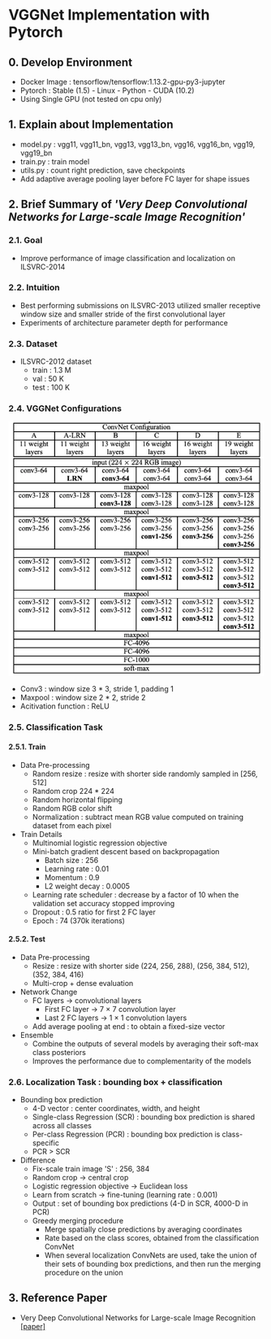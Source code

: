 # VGGNet Implementation with Pytorch


## 0. Develop Environment
- Docker Image : tensorflow/tensorflow:1.13.2-gpu-py3-jupyter
- Pytorch : Stable (1.5) - Linux - Python - CUDA (10.2)
- Using Single GPU (not tested on cpu only)


## 1. Explain about Implementation
- model.py : vgg11, vgg11_bn, vgg13, vgg13_bn, vgg16, vgg16_bn, vgg19, vgg19_bn
- train.py : train model
- utils.py : count right prediction, save checkpoints
- Add adaptive average pooling layer before FC layer for shape issues


## 2. Brief Summary of *'Very Deep Convolutional Networks for Large-scale Image Recognition'*

### 2.1. Goal
- Improve performance of image classification and localization on ILSVRC-2014

### 2.2. Intuition
- Best performing submissions on ILSVRC-2013 utilized smaller receptive window size and smaller stride of the first convolutional layer
- Experiments of architecture parameter depth for performance

### 2.3. Dataset
- ILSVRC-2012 dataset
  * train : 1.3 M
  * val : 50 K
  * test : 100 K

### 2.4. VGGNet Configurations
![Figure 1](./Figures/Figure_01.png)
- Conv3 : window size 3 * 3, stride 1, padding 1
- Maxpool : window size 2 * 2, stride 2
- Acitivation function : ReLU

### 2.5. Classification Task
#### 2.5.1. Train  
- Data Pre-processing
  * Random resize : resize with shorter side randomly sampled in [256, 512]
  * Random crop 224 * 224
  * Random horizontal flipping
  * Random RGB color shift
  * Normalization : subtract mean RGB value computed on training dataset from each pixel
- Train Details
  * Multinomial logistic regression objective
  * Mini-batch gradient descent based on backpropagation
    * Batch size : 256
    * Learning rate : 0.01
    * Momentum : 0.9
    * L2 weight decay : 0.0005
  * Learning rate scheduler : decrease by a factor of 10 when the validation set accuracy stopped improving
  * Dropout : 0.5 ratio for first 2 FC layer
  * Epoch : 74 (370k iterations)

#### 2.5.2. Test
- Data Pre-processing
  * Resize : resize with shorter side (224, 256, 288), (256, 384, 512), (352, 384, 416)
  * Multi-crop + dense evaluation
- Network Change
  * FC layers -> convolutional layers
    * First FC layer -> 7 × 7 convolution layer
    * Last 2 FC layers -> 1 × 1 convolution layers
  * Add average pooling at end : to obtain a fixed-size vector
- Ensemble
  * Combine the outputs of several models by averaging their soft-max class posteriors
  * Improves the performance due to complementarity of the models

### 2.6. Localization Task : bounding box + classification
- Bounding box prediction
  * 4-D vector : center coordinates, width, and height
  * Single-class Regression (SCR) : bounding box prediction is shared across all classes
  * Per-class Regression (PCR) : bounding box prediction is class-specific
  * PCR > SCR
- Difference
  * Fix-scale train image 'S' : 256, 384
  * Random crop -> central crop
  * Logistic regression objective -> Euclidean loss
  * Learn from scratch -> fine-tuning (learning rate : 0.001)
  * Output : set of bounding box predictions (4-D in SCR, 4000-D in PCR)
  * Greedy merging procedure
    * Merge spatially close predictions by averaging coordinates
    * Rate based on the class scores, obtained from the classification ConvNet
    * When several localization ConvNets are used, take the union of their sets of bounding box predictions, and then run the merging procedure on the union


## 3. Reference Paper
- Very Deep Convolutional Networks for Large-scale Image Recognition [[paper]](https://arxiv.org/pdf/1409.1556.pdf)
